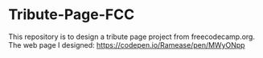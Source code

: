 # Tribute-Page-FCC
This repository is to design a tribute page project from freecodecamp.org.
The web page I designed: https://codepen.io/Ramease/pen/MWyONpp
